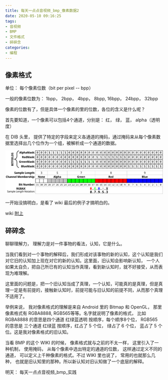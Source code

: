 ```yaml
---
title: 每天一点点音视频_bmp_像素数据2
date: 2020-05-10 09:16:25
tags:
- 音视频
- BMP
- 文件格式
- 碎碎念
categories:
- 编程
---
```


## 像素格式

单位： 每个像素位数（bit per pixel -- bpp）

一般的像素位数为： 1bpp， 2bpp， 4bpp， 8bpp, 16bpp， 24bpp， 32bpp

像素的位数有了，但是具体一个像素的里的位数，各位的含义是什么呢？

首先要知道，一个像素可以包括4个通道，分别是： 红， 绿， 蓝， alpha（透明度）

在 DIB 头里， 提供了特定的字段来定义各通道的掩码，通过掩码来从每个像素数据里选择出几个位作为一个组，被解析成一个通道的数据。

![](2020-05-10-10-26-19.png)

一开始没搞明白，是看了 wiki 最后的例子才搞明白的。

wiki [附上](https://en.wikipedia.org/wiki/BMP_file_format)

## 碎碎念

聊聊理解力， 理解力是对一件事物的看法，认知，它是什么。

当我们看到对一个事物的解释后，我们形成对该事物的新的认知，这个认知是我们对它旧的认知加上现在对它的新的认知。这里面，旧认知会影响新认知， 一个人如果太自负，把自己所已有的认知当作真理，看到新认知时，就不好接受，从而表现为难理解。

这里面的问题是，把一个旧认知当成了真理，一个认知，可能真的是真理，但是真理一定是有前提的，接触新认知时，前提可能与旧认知的前提不同，从而那个真理不适用了。

举例来说， 我对像素格式的理解是来自 Android 里的 Bitmap 和 OpenGL， 那里像素格式有 RGBA8888, RGB565等等。名字就说明了像素的格式， 比如 RGBA8888 的意思是四个通道 红绿蓝透明 按顺序，每个顺序8个位， RGB565 的意思是 三个通道 红绿蓝 按顺序，红占了 5 个位， 绿占了 6 个位， 蓝占了 5 个位。这是我对像素格式的旧认知。

当看 BMP 的这个 WIKI 的时候， 像素格式就与之前的不太一样， 这里引入了一种机制， 使用掩码， 从每个像素中选出特定的通道的位数， 这样通过定义不同的通道， 可以定义上千种像素的格式。不过 WIKI 里也说了， 常用的也就那么几种， 也就是旧认知里的那种。所以新认知对旧认知做了一个底层的解释。

明天： 每天一点点音视频_bmp_实践




